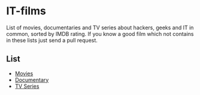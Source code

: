 # IT-films

List of movies, documentaries and TV series about hackers, geeks and IT in common, sorted by IMDB rating. If you know a good film which not contains in these lists just send a pull request.

## List

* [Movies](movies.md)
* [Documentary](documentary.md)
* [TV Series](tv_series.md)